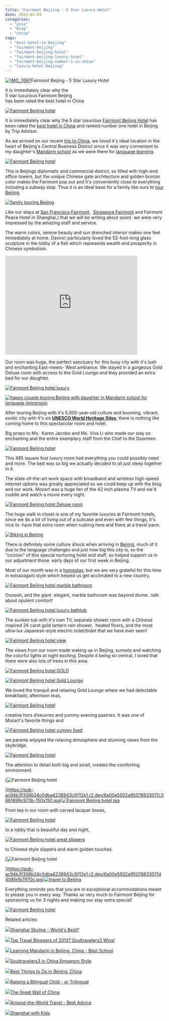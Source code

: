 ```yaml
---
title: "Fairmont Beijing - 5 Star Luxury Hotel"
date: 2013-02-04
categories: 
  - "asia"
  - "blog"
  - "china"
tags: 
  - "best-hotel-in-beijing"
  - "fairmont-beijing"
  - "fairmont-beijing-hotel"
  - "fairmont-beijing-luxury-hotel"
  - "fairmont-beijing-number-1-in-china"
  - "luxury-hotel-beijing"
---
```


[![IMG_7697](https://pub-ac94b3f306b24c0dba4238943c97f2e1.r2.dev/6a00e5502a95078833017ee804316b970d.jpg "IMG_7697")](https://pub-ac94b3f306b24c0dba4238943c97f2e1.r2.dev/6a00e5502a95078833017ee804316b970d.jpg)Fairmont Beijing - 5 Star Luxury Hotel  
  
It is immediately clear why the  
5 star luxurious Fairmont Beijing   
has been rated the best hotel in China

<!--more-->  
[![Fairmont Beijing hotel](https://pub-ac94b3f306b24c0dba4238943c97f2e1.r2.dev/6a00e5502a95078833017ee804320b970d.jpg "Fairmont Beijing hotel")](https://pub-ac94b3f306b24c0dba4238943c97f2e1.r2.dev/6a00e5502a95078833017ee804320b970d.jpg)  
  
It is immediately clear why the 5 star luxurious [Fairmont Beijing Hotel](http://www.fairmont.com/beijing/ "fairmont beijing hotel") has been rated the [best hotel in China](http://www.fairmont.com/beijing/hotelawards/ "best hotel in China") and ranked number one hotel in Beijing by Trip Advisor.  
  
As we arrived on our recent [trip to China](http://soultravelers3new.local/2012/11/china-travel-in-the-autumn.html "trip to china"), we loved it's ideal location in the heart of Beijing's Central Business District since it was very convenient to my daughter's [Mandarin school](http://soultravelers3new.local/2012/11/mandarin-immersion-in-china.html "mandarin school immersion Beijing") as we were there for [language learning](http://soultravelers3new.local/2013/01/learning-mandarin-in-beijing-china-best-school.html "language learning Beijing, best school mandarin").  
  
[![Fairmont Beijing hotel](https://pub-ac94b3f306b24c0dba4238943c97f2e1.r2.dev/6a00e5502a95078833017ee804509f970d.jpg "Fairmont Beijing hotel")](https://pub-ac94b3f306b24c0dba4238943c97f2e1.r2.dev/6a00e5502a95078833017ee804509f970d.jpg)  
  
This is Beijings diplomatic and commercial district, so filled with high-end office towers, but the unique Chinese gate architecture and golden bronze color makes the Farimont pop out and it's conveniently close to everything including a subway stop. Thus it is an ideal base for a family like ours to [tour Beijing](http://soultravelers3new.local/2013/01/best-things-to-do-in-beijing-china-.html "best of Beijing").  
  
[![family touring Beijing ](https://pub-ac94b3f306b24c0dba4238943c97f2e1.r2.dev/6a00e5502a95078833017ee8047358970d.jpg "family touring Beijing ")](https://pub-ac94b3f306b24c0dba4238943c97f2e1.r2.dev/6a00e5502a95078833017ee8047358970d.jpg)  
  
Like our stays at [San Francisco Fairmont](http://soultravelers3new.local/2011/01/family-vacation-san-francisco-fairmont-review-family-friendly-best-luxury-hotel-with-kids.html "san francisco fairmont hotel"),  [Singapore Fairmont](http://soultravelers3new.local/2011/03/top-hotel-for-luxury-fairmont-singapore.html "singapore Fairmont hotel") and Fairmont Peace Hotel in Shanghai,( that we will be writing about soon)  we were very impressed by the amazing staff and service.  
  
The warm colors, serene beauty and sun drenched interior makes one feel immediately at home. Davinci particularly loved the 52-foot-long glass sculpture in the lobby of a fish which represents wealth and prosperity in Chinese symbolism.  
  
  

<iframe src="http://www.youtube.com/embed/UzeH_DYFh9I?rel=0" frameborder="0" height="315" width="420"></iframe>

  
  
Our room was huge, the perfect sanctuary for this busy city with it's lush and enchanting East-meets- West ambiance. We stayed in a gorgeous Gold Deluxe room with access to the Gold Lounge and they provided an extra bed for our daughter.  
  
  
[![Fairmont Beijing hotel luxury](https://pub-ac94b3f306b24c0dba4238943c97f2e1.r2.dev/6a00e5502a95078833017d408fa0c8970c.jpg "Fairmont Beijing hotel luxury")](https://pub-ac94b3f306b24c0dba4238943c97f2e1.r2.dev/6a00e5502a95078833017d408fa0c8970c.jpg)  
  
[![happy couple touring Beijing with daughter in Mandarin school for language immersion](https://pub-ac94b3f306b24c0dba4238943c97f2e1.r2.dev/6a00e5502a95078833017d408fc339970c.jpg "happy couple touring Beijing with daughter in Mandarin school for language immersion")](https://pub-ac94b3f306b24c0dba4238943c97f2e1.r2.dev/6a00e5502a95078833017d408fc339970c.jpg)  
  
After touring Beijing with it's 5,000-year-old culture and booming, vibrant, exotic city with it's six **[UNESCO World Heritage Sites](http://whc.unesco.org/en/statesparties/cn)**, there is nothing like coming home to this spectacular room and hotel.  
  
Big props to Ms.  Karen Jacobo and Ms. Viva Li who made our stay so enchanting and the entire exemplary staff from the Chef to the Doormen.  
  
  
[![Fairmont Beijing hotel](https://pub-ac94b3f306b24c0dba4238943c97f2e1.r2.dev/6a00e5502a95078833017ee8045d36970d.jpg "Fairmont Beijing hotel")](https://pub-ac94b3f306b24c0dba4238943c97f2e1.r2.dev/6a00e5502a95078833017ee8045d36970d.jpg)  
  
This 485 square foot luxury room had everything you could possibly need and more. The bed was so big we actually decided to all just sleep together in it.  
  
The state-of-the-art work space with broadband and wireless high-speed internet options was greatly appreciated so we could keep up with the blog and our work. Mozart was a huge fan of the 42 inch plasma TV and we'd cuddle and watch a movie every night.  
  
[![Fairmont Beijing hotel Deluxe room](https://pub-ac94b3f306b24c0dba4238943c97f2e1.r2.dev/6a00e5502a95078833017ee80460a4970d.jpg "Fairmont Beijing hotel Deluxe room")](https://pub-ac94b3f306b24c0dba4238943c97f2e1.r2.dev/6a00e5502a95078833017ee80460a4970d.jpg)  
  
The huge walk in closet is one of my favorite luxuries at Fairmont hotels, since we do a lot of living out of a suitcase and even with few things, it's nice to  have that extra room when rushing here and there at a travel pace.  
  
[![Biking in Beijing](https://pub-ac94b3f306b24c0dba4238943c97f2e1.r2.dev/6a00e5502a95078833017d408fc7f6970c.jpg "Biking in Beijing")](https://pub-ac94b3f306b24c0dba4238943c97f2e1.r2.dev/6a00e5502a95078833017d408fc7f6970c.jpg)  
  
There is definitely some culture shock when arriving in [Beijing](http://soultravelers3new.local/2012/11/life-in-china.html "life in Beijing"), much of it due to the language challenges and just how big this city is, so the "cocoon" of this special nurturing hotel and staff, so helped support us in our adjustment those  early days of our first week in Beijing.  
  
Most of our month was in a [homestay](http://soultravelers3new.local/2013/01/best-homestay-living-with-a-family-in-china.html "best homestay in Beijing"), but we are very grateful for this time in extravagant style which helped us get acclimated to a new country.  
  
  
[![Fairmont Beijing hotel marble bathroom](https://pub-ac94b3f306b24c0dba4238943c97f2e1.r2.dev/6a00e5502a95078833017ee804596f970d.jpg "Fairmont Beijing hotel marble bathroom")](https://pub-ac94b3f306b24c0dba4238943c97f2e1.r2.dev/6a00e5502a95078833017ee804596f970d.jpg)  
  
Oooooh, and the giant  elegant, marble bathroom was beyond divine...talk about opulent comfort!  
  
[![Fairmont Beijing hotel luxury bathtub](https://pub-ac94b3f306b24c0dba4238943c97f2e1.r2.dev/6a00e5502a95078833017c36616019970b.jpg "Fairmont Beijing hotel luxury bathtub")](https://pub-ac94b3f306b24c0dba4238943c97f2e1.r2.dev/6a00e5502a95078833017c36616019970b.jpg)  
  
The sunken tub with it's own TV, separate shower room with a Chinese inspired 24 carot gold lantern rain shower,  heated floors, and the most ultra-lux Japanese-style electric toilet/bidet that we have ever seen!  
  
  
[![Fairmont Beijing hotel view](https://pub-ac94b3f306b24c0dba4238943c97f2e1.r2.dev/6a00e5502a95078833017c3661859b970b.jpg "Fairmont Beijing hotel view")](https://pub-ac94b3f306b24c0dba4238943c97f2e1.r2.dev/6a00e5502a95078833017c3661859b970b.jpg)  
  
The views from our room made waking up in Beijing, sunsets and watching the colorful lights at night exciting. Despite it being so central, I loved that there were also lots of trees in this area.  
  
  
[![Fairmont Beijing hotel GOLD](https://pub-ac94b3f306b24c0dba4238943c97f2e1.r2.dev/6a00e5502a95078833017ee8048172970d.jpg "Fairmont Beijing hotel GOLD")](https://pub-ac94b3f306b24c0dba4238943c97f2e1.r2.dev/6a00e5502a95078833017ee8048172970d.jpg)  
  
  
[![Fairmont Beijing hotel Gold Lounge](https://pub-ac94b3f306b24c0dba4238943c97f2e1.r2.dev/6a00e5502a95078833017ee80469a9970d.jpg "Fairmont Beijing hotel Gold Lounge")](https://pub-ac94b3f306b24c0dba4238943c97f2e1.r2.dev/6a00e5502a95078833017ee80469a9970d.jpg)  
  
We loved the tranquil and relaxing Gold Lounge where we had delectable breakfasts, afternoon teas,  
  
[![Fairmont Beijing hotel](https://pub-ac94b3f306b24c0dba4238943c97f2e1.r2.dev/6a00e5502a95078833017c36616660970b.jpg "Fairmont Beijing hotel")](https://pub-ac94b3f306b24c0dba4238943c97f2e1.r2.dev/6a00e5502a95078833017c36616660970b.jpg)  
  
creative hors d’oeuvres and yummy evening pastries. It was one of Mozart's favorite things and  
  
[![Fairmont Beijing hotel yummy food](https://pub-ac94b3f306b24c0dba4238943c97f2e1.r2.dev/6a00e5502a95078833017ee8046cdd970d.jpg "Fairmont Beijing hotel yummy food")](https://pub-ac94b3f306b24c0dba4238943c97f2e1.r2.dev/6a00e5502a95078833017ee8046cdd970d.jpg)  
  
we parents enjoyed the relaxing atmosphere and stunning views from the skybridge.  
  
[![Fairmont Beijing hotel](https://pub-ac94b3f306b24c0dba4238943c97f2e1.r2.dev/6a00e5502a95078833017c36618468970b.jpg "Fairmont Beijing hotel")](https://pub-ac94b3f306b24c0dba4238943c97f2e1.r2.dev/6a00e5502a95078833017c36618468970b.jpg)  
  
The attention to detail both big and small, creates the comforting environment.  
  
[![Fairmont Beijing hotel](https://pub-ac94b3f306b24c0dba4238943c97f2e1.r2.dev/6a00e5502a95078833017c3661699c970b.jpg "Fairmont Beijing hotel")  
  
](https://pub-ac94b3f306b24c0dba4238943c97f2e1.r2.dev/6a00e5502a95078833017c3661699c970b-150x150.jpg)[![Fairmont Beijing hotel tea](https://pub-ac94b3f306b24c0dba4238943c97f2e1.r2.dev/6a00e5502a95078833017ee804859f970d.jpg "Fairmont Beijing hotel tea")](https://pub-ac94b3f306b24c0dba4238943c97f2e1.r2.dev/6a00e5502a95078833017ee804859f970d.jpg)  
  
From tea in our room with carved lacquer boxes,  
  
[![Fairmont Beijing hotel](https://pub-ac94b3f306b24c0dba4238943c97f2e1.r2.dev/6a00e5502a95078833017c3661884d970b.jpg "Fairmont Beijing hotel")](https://pub-ac94b3f306b24c0dba4238943c97f2e1.r2.dev/6a00e5502a95078833017c3661884d970b.jpg)  
  
to a lobby that is beautiful day and night,  
  
[![Fairmont Beijing hotel great slippers](https://pub-ac94b3f306b24c0dba4238943c97f2e1.r2.dev/6a00e5502a95078833017d408fe026970c.jpg "Fairmont Beijing hotel great slippers")](https://pub-ac94b3f306b24c0dba4238943c97f2e1.r2.dev/6a00e5502a95078833017d408fe026970c.jpg)  
  
to Chinese style slippers and warm golden touches.  
  
[![Fairmont Beijing hotel](https://pub-ac94b3f306b24c0dba4238943c97f2e1.r2.dev/6a00e5502a95078833017d408fe1b7970c.jpg "Fairmont Beijing hotel")  
  
](https://pub-ac94b3f306b24c0dba4238943c97f2e1.r2.dev/6a00e5502a95078833017d408fe1b7970c.jpg)[![travel to Beijing](https://pub-ac94b3f306b24c0dba4238943c97f2e1.r2.dev/6a00e5502a95078833017ee8049440970d.jpg "travel to Beijing")](https://pub-ac94b3f306b24c0dba4238943c97f2e1.r2.dev/6a00e5502a95078833017ee8049440970d.jpg)  
  
Everything reminds you that you are in exceptional accommodations meant to please you in every way. Thanks so very much to Fairmont Beijing for sponsoring us for 3 nights and making our stay extra special!  
  
  
[![Fairmont Beijing hotel](https://pub-ac94b3f306b24c0dba4238943c97f2e1.r2.dev/6a00e5502a95078833017d408fe3ef970c.jpg "Fairmont Beijing hotel")](https://pub-ac94b3f306b24c0dba4238943c97f2e1.r2.dev/6a00e5502a95078833017d408fe3ef970c.jpg)  

Related articles

[![](http://i.zemanta.com/129646196_80_80.jpg)](http://soultravelers3new.local/2012/12/shanghai-skyline-worlds-best-.html)[Shanghai Skyline - World's Best?](http://soultravelers3new.local/2012/12/shanghai-skyline-worlds-best-.html)

[![](http://i.zemanta.com/135568483_80_80.jpg)](http://soultravelers3new.local/2013/01/top-travel-bloggers-of-2013-soultravelers3-wins-.html)[Top Travel Bloggers of 2013? Soultravelers3 Wins!](http://soultravelers3new.local/2013/01/top-travel-bloggers-of-2013-soultravelers3-wins-.html)

[![](http://i.zemanta.com/141410675_80_80.jpg)](http://soultravelers3new.local/2013/01/learning-mandarin-in-beijing-china-best-school.html)[Learning Mandarin in Beijing, China - Best School](http://soultravelers3new.local/2013/01/learning-mandarin-in-beijing-china-best-school.html)

[![](http://i.zemanta.com/130189927_80_80.jpg)](http://soultravelers3new.local/2012/12/soultravelers3-in-china-emperors-style.html)[Soultravelers3 in China Emperors Style](http://soultravelers3new.local/2012/12/soultravelers3-in-china-emperors-style.html)

[![](http://i.zemanta.com/136588189_80_80.jpg)](http://soultravelers3new.local/2013/01/best-things-to-do-in-beijing-china-.html)[Best Things to Do in Beijing, China](http://soultravelers3new.local/2013/01/best-things-to-do-in-beijing-china-.html)

[![](http://i.zemanta.com/137126168_80_80.jpg)](http://soultravelers3new.local/2013/01/raising-a-bilingual-child-or-trilingual.html)[Raising a Bilingual Child - or Trilingual](http://soultravelers3new.local/2013/01/raising-a-bilingual-child-or-trilingual.html)

[![](http://i.zemanta.com/131801621_80_80.jpg)](http://soultravelers3new.local/2012/12/the-great-wall-of-china.html)[The Great Wall of China](http://soultravelers3new.local/2012/12/the-great-wall-of-china.html)

[![](http://i.zemanta.com/133178306_80_80.jpg)](http://soultravelers3new.local/2012/12/-around-the-world-travel-best-advice.html)[Around-the-World Travel - Best Advice](http://soultravelers3new.local/2012/12/-around-the-world-travel-best-advice.html)

[![](http://i.zemanta.com/129131608_80_80.jpg)](http://soultravelers3new.local/2012/11/shanghai-with-kids.html)[Shanghai with Kids](http://soultravelers3new.local/2012/11/shanghai-with-kids.html)
